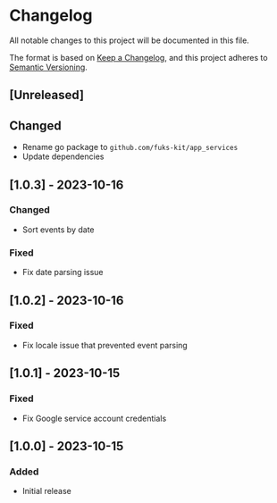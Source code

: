 # Changelog

All notable changes to this project will be documented in this file.

The format is based on [Keep a Changelog](https://keepachangelog.com/en/1.0.0/),
and this project adheres to [Semantic Versioning](https://semver.org/spec/v2.0.0.html).

## [Unreleased]

## Changed

- Rename go package to `github.com/fuks-kit/app_services`
- Update dependencies

## [1.0.3] - 2023-10-16

### Changed

- Sort events by date

### Fixed

- Fix date parsing issue

## [1.0.2] - 2023-10-16

### Fixed

- Fix locale issue that prevented event parsing

## [1.0.1] - 2023-10-15

### Fixed

- Fix Google service account credentials

## [1.0.0] - 2023-10-15

### Added

- Initial release
